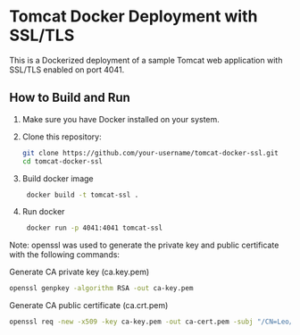 # Tomcat Docker Deployment with SSL/TLS

This is a Dockerized deployment of a sample Tomcat web application with SSL/TLS enabled on port 4041.

## How to Build and Run

1. Make sure you have Docker installed on your system.

2. Clone this repository:

   ```bash
   git clone https://github.com/your-username/tomcat-docker-ssl.git
   cd tomcat-docker-ssl
   ```

3. Build docker image

   ```bash
    docker build -t tomcat-ssl .
    ```

4. Run docker

   ```bash
    docker run -p 4041:4041 tomcat-ssl
   ```

Note: openssl was used to generate the private key and public certificate with the following commands:

Generate CA private key (ca.key.pem)
   ```bash
   openssl genpkey -algorithm RSA -out ca-key.pem
   ```
Generate CA public certificate (ca.crt.pem)
   ```bash
   openssl req -new -x509 -key ca-key.pem -out ca-cert.pem -subj "/CN=Leo/O=XpandIT"
   ```
